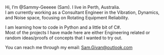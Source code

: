 Hi, I’m @Sammy-Geeeee (Sam). I live in Perth, Australia.    
I am currently working as a Consultant Engineer in the Vibration, Dynamics, and Noise space, focusing on Rotating Equipment Reliability. 
  
I am learning how to code in Python and a little bit of C#.     
Most of the projects I have made here are either Engineering related or random ideas/proofs of concepts that I wanted to try out.    
  
You can reach me through my email: Sam.Givan@outlook.com    
      
